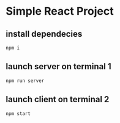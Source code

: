 # Simple React Project

## install dependecies

```
npm i
```

## launch server on terminal 1
```
npm run server
```

## launch client on terminal 2

```
npm start
```
